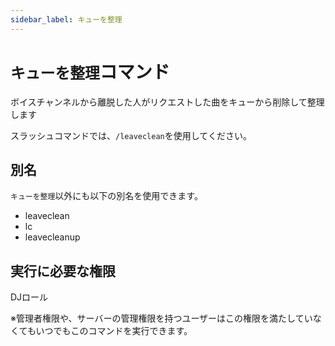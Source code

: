 ```yaml
---
sidebar_label: キューを整理
---
```

# `キューを整理`コマンド
ボイスチャンネルから離脱した人がリクエストした曲をキューから削除して整理します

スラッシュコマンドでは、`/leaveclean`を使用してください。

## 別名
`キューを整理`以外にも以下の別名を使用できます。

- leaveclean
- lc
- leavecleanup




## 実行に必要な権限
DJロール

※管理者権限や、サーバーの管理権限を持つユーザーはこの権限を満たしていなくてもいつでもこのコマンドを実行できます。
  
